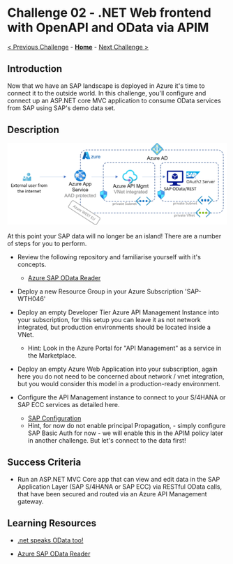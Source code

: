 # Challenge 02 - .NET Web frontend with OpenAPI and OData via APIM

[< Previous Challenge](./Challenge-01.md) - **[Home](../README.md)** - [Next Challenge >](./Challenge-03.md)

## Introduction

Now that we have an SAP landscape is deployed in Azure it's time to connect it to the outside world. 
In this challenge, you'll configure and connect up an ASP.NET core MVC application to consume OData services from SAP using SAP's demo data set.

## Description

![Odata](../images/apim-overview.png)

At this point your SAP data will no longer be an island! There are a number of steps for you to perform.

- Review the following repository and familiarise yourself with it's concepts.
	- [Azure SAP OData Reader](https://github.com/MartinPankraz/AzureSAPODataReader)

- Deploy a new Resource Group in your Azure Subscription 'SAP-WTH046'

- Deploy an empty Developer Tier Azure API Management Instance into your subscription, for this setup you can leave it as not network integrated, but production environments should be located inside a VNet. 
	- Hint: Look in the Azure Portal for "API Management" as a service in the Marketplace.  
		
- Deploy an empty Azure Web Application into your subscription, again here you do not need to be concerned about network / vnet integration, but you would consider this model in a production-ready environment.

- Configure the API Management instance to connect to your S/4HANA or SAP ECC services as detailed here. 
	- [SAP Configuration](https://github.com/MartinPankraz/AzureSAPODataReader#azure-api-management-config)
	- Hint, for now do not enable principal Propagation, - simply configure SAP Basic Auth for now - we will enable this in the APIM policy later in another challenge. But let's connect to the data first! 
	
## Success Criteria

- Run an ASP.NET MVC Core app that can view and edit data in the SAP Application Layer (SAP S/4HANA or SAP ECC) via RESTful OData calls, that have been secured and routed via an Azure API Management gateway.

## Learning Resources

- [.net speaks OData too!](https://blogs.sap.com/2021/08/12/.net-speaks-odata-too-how-to-implement-azure-app-service-with-sap-odata-gateway)

- [Azure SAP OData Reader](https://github.com/MartinPankraz/AzureSAPODataReader)

